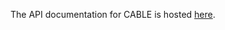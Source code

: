The API documentation for CABLE is hosted [here][API].

[API]: https://cable.readthedocs.io/en/latest/api/